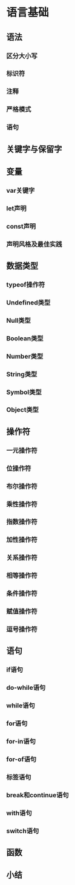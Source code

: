 # 语言基础

## 语法
### 区分大小写
### 标识符
### 注释
### 严格模式
### 语句

## 关键字与保留字

## 变量
### var关键字
### let声明
### const声明
### 声明风格及最佳实践

## 数据类型
### typeof操作符
### Undefined类型
### Null类型
### Boolean类型
### Number类型
### String类型
### Symbol类型
### Object类型



## 操作符
### 一元操作符
### 位操作符
### 布尔操作符
### 乘性操作符
### 指数操作符
### 加性操作符
### 关系操作符
### 相等操作符
### 条件操作符
### 赋值操作符
### 逗号操作符

## 语句
### if语句
### do-while语句
### while语句
### for语句
### for-in语句
### for-of语句
### 标签语句
### break和continue语句
### with语句
### switch语句

## 函数

## 小结

